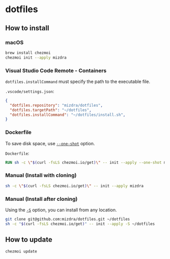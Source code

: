 # dotfiles

## How to install

### macOS

```bash
brew install chezmoi
chezmoi init --apply mizdra
```

### Visual Studio Code Remote - Containers

`dotfiles.installCommand` must specify the path to the executable file.

`.vscode/settings.json`:

```json
{
  "dotfiles.repository": "mizdra/dotfiles",
  "dotfiles.targetPath": "~/dotfiles",
  "dotfiles.installCommand": "~/dotfiles/install.sh",
}
```

### Dockerfile
To save disk space, use [`--one-shot`](https://www.chezmoi.io/reference/commands/init/#-one-shot) option.

`Dockerfile`:

```dockerfile
RUN sh -c \"$(curl -fsLS chezmoi.io/get)\" -- init --apply --one-shot mizdra
```

### Manual (Install with cloning)

```bash
sh -c \"$(curl -fsLS chezmoi.io/get)\" -- init --apply mizdra
```

### Manual (Install after cloning)
Using the [`-S`](https://www.chezmoi.io/reference/command-line-flags/global/#-s-source-directory) option, you can install from any location.

```bash
git clone git@github.com:mizdra/dotfiles.git ~/dotfiles
sh -c "$(curl -fsLS chezmoi.io/get)" -- init --apply -S ~/dotfiles
```

## How to update

```bash
chezmoi update
```
